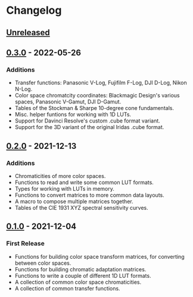 # Changelog


## [Unreleased]


## [0.3.0] - 2022-05-26

### Additions

- Transfer functions: Panasonic V-Log, Fujifilm F-Log, DJI D-Log, Nikon N-Log.
- Color space chromatcity coordinates: Blackmagic Design's various spaces, Panasonic V-Gamut, DJI D-Gamut.
- Tables of the Stockman & Sharpe 10-degree cone fundamentals.
- Misc. helper funtions for working with 1D LUTs.
- Support for Davinci Resolve's custom .cube format variant.
- Support for the 3D variant of the original Iridas .cube format.


## [0.2.0] - 2021-12-13

### Additions

- Chromaticities of more color spaces.
- Functions to read and write some common LUT formats.
- Types for working with LUTs in memory.
- Functions to convert matrices to more common data layouts.
- A macro to compose multiple matrices together.
- Tables of the CIE 1931 XYZ spectral sensitivity curves.


## [0.1.0] - 2021-12-04

### First Release

- Functions for building color space transform matrices, for converting between color spaces.
- Functions for building chromatic adaptation matrices.
- Functions to write a couple of different 1D LUT formats.
- A collection of common color space chromaticities.
- A collection of common transfer functions.


[Unreleased]: https://github.com/cessen/colorbox/compare/v0.3.0...HEAD
[0.3.0]: https://github.com/cessen/colorbox/compare/v0.2.0...v0.3.0
[0.2.0]: https://github.com/cessen/colorbox/compare/v0.1.0...v0.2.0
[0.1.0]: https://github.com/cessen/colorbox/releases/tag/v0.1.0
